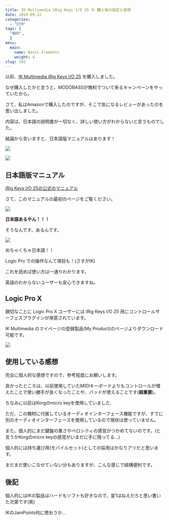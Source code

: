 ```yaml
---
title: IK Multimedia iRig Keys I/O 25 の 購入後の設定と感想
date: 2018-09-22
categories:
  - "DTM"
tags: [
  "機材",
  ]
menu:
  main:
    name: Basic Elements
    weight: 4
slug: 182
---
```


以前、[IK Multimedia iRig Keys I/O 25](https://amzn.to/2RWoUjw) を購入しました。

なぜ購入したかと言うと、MODOBASSが無料でついて来るキャンペーンをやっていたから。

さて、私はAmazonで購入したのですが、そこで気になるレビューがあったのを思い出しました。

内容は、日本語の説明書が一切なく、詳しい使い方がわからないと言うものでした。

結論から言いますと、日本語版マニュアルはあります！

[![](https://ws-fe.amazon-adsystem.com/widgets/q?_encoding=UTF8&ASIN=B075FMYW2G&Format=_SL160_&ID=AsinImage&MarketPlace=JP&ServiceVersion=20070822&WS=1&tag=ctoedtmer-22&language=ja_JP)](https://www.amazon.co.jp/gp/product/B075FMYW2G/ref=as_li_ss_il?ie=UTF8&psc=1&linkCode=li2&tag=ctoedtmer-22&linkId=8afb0028fbbcf4602bc5aa6066bc03cc&language=ja_JP)

![](https://ir-jp.amazon-adsystem.com/e/ir?t=ctoedtmer-22&language=ja_JP&l=li2&o=9&a=B075FMYW2G)

## 日本語版マニュアル

[iRig Keys I/O 25の公式のマニュアル](https://www.ikmultimedia.com/products/irigkeysio/index.php?pp=irig-keys-io-manuals)

さて、このマニュアルの最初のページをご覧ください。

![](https://cdn-ak.f.st-hatena.com/images/fotolife/K/Kanoe/20180922/20180922052331.png)

**日本語あるやん！！！**

そうなんです、あるんです。

![](https://cdn-ak.f.st-hatena.com/images/fotolife/K/Kanoe/20180922/20180922052711.png)

めちゃくちゃ日本語！！

Logic Pro での操作なんて項目も！(さすがIK)

これを読めば使い方は一通りわかります。

英語のわからないユーザーも安心できますね。

## Logic Pro X

親切なことに Logic Pro X ユーザーには iRig Keys I/O 25 用にコントロールサーフェスプラグインが用意されています。

IK Multimedia のマイページの登録製品(My Product)のページよりダウンロード可能です。

![](https://cdn-ak.f.st-hatena.com/images/fotolife/K/Kanoe/20180922/20180922053637.png)

## 使用している感想

完全に個人的な感想ですので、参考程度にお願いします。

良かったところは、以前使用していたMIDIキーボードよりもコントロールが増えたことで使い勝手が良くなったことや、パッドが使えることです(**超重要**)。

ちなみに以前はKorgのmicro keyを使用していました.

ただ、この機材に付属しているオーディオインターフェース機能ですが、すでに別のオーディオインターフェースを使用しているので現状は使っていません。

また、個人的にまだ鍵盤の重さやベロシティの感覚がつかめてないのです。(と言うかKorgのmicro keyの感覚がいまだに手に残ってる…)

個人的には持ち運び用(モバイルセット)としての採用はかなりアリだと思います。

まだまだ使いこなせていない分もありますが、こんな感じで結構便利です。

## 後記

個人的にはIKの製品はハードもソフトも好きなので、星1はねえだろと思い書いた次第です(笑)

IKのJamPoints何に使おうか…